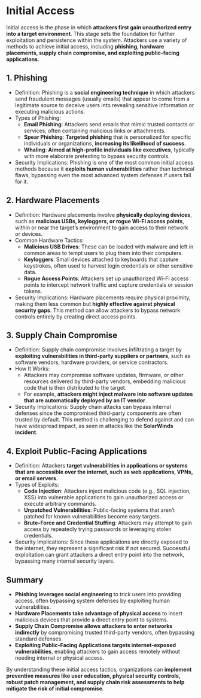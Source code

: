 <br>

# Initial Access
Initial access is the phase in which **attackers first gain unauthorized entry into a target environment**. This stage sets the foundation for further exploitation and persistence within the system. Attackers use a variety of methods to achieve initial access, including **phishing, hardware placements, supply chain compromise, and exploiting public-facing applications**.

## 1. Phishing
  - Definition: Phishing is a **social engineering technique** in which attackers send fraudulent messages (usually emails) that appear to come from a legitimate source to deceive users into revealing sensitive information or executing malicious actions.
  - Types of Phishing:
    - **Email Phishing**: Attackers send emails that mimic trusted contacts or services, often containing malicious links or attachments.
    - **Spear Phishing**: **Targeted phishing** that is personalized for specific individuals or organizations, **increasing its likelihood of success**.
    - **Whaling**: **Aimed at high-profile individuals like executives**, typically with more elaborate pretexting to bypass security controls.
  - Security Implications: Phishing is one of the most common initial access methods because it **exploits human vulnerabilities** rather than technical flaws, bypassing even the most advanced system defenses if users fall for it.

## 2. Hardware Placements
  - Definition: Hardware placements involve **physically deploying devices**, such as **malicious USBs, keyloggers, or rogue Wi-Fi access points**, within or near the target’s environment to gain access to their network or devices.
  - Common Hardware Tactics:
    - **Malicious USB Drives**: These can be loaded with malware and left in common areas to tempt users to plug them into their computers.
    - **Keyloggers**: Small devices attached to keyboards that capture keystrokes, often used to harvest login credentials or other sensitive data.
    - **Rogue Access Points**: Attackers set up unauthorized Wi-Fi access points to intercept network traffic and capture credentials or session tokens.
  - Security Implications: Hardware placements require physical proximity, making them less common but **highly effective against physical security gaps**. This method can allow attackers to bypass network controls entirely by creating direct access points.

## 3. Supply Chain Compromise
  - Definition: Supply chain compromise involves infiltrating a target by **exploiting vulnerabilities in third-party suppliers or partners**, such as software vendors, hardware providers, or service contractors.
  - How It Works:
    - Attackers may compromise software updates, firmware, or other resources delivered by third-party vendors, embedding malicious code that is then distributed to the target.
    - For example, **attackers might inject malware into software updates that are automatically deployed by an IT vendor**.
  - Security Implications: Supply chain attacks can bypass internal defenses since the compromised third-party components are often trusted by default. This method is challenging to defend against and can have widespread impact, as seen in attacks like the **SolarWinds incident**.

## 4. Exploit Public-Facing Applications
  - Definition: Attackers **target vulnerabilities in applications or systems that are accessible over the internet, such as web applications, VPNs, or email servers**.
  - Types of Exploits:
    - **Code Injection**: Attackers inject malicious code (e.g., SQL injection, XSS) into vulnerable applications to gain unauthorized access or execute arbitrary commands.
    - **Unpatched Vulnerabilities**: Public-facing systems that aren’t patched for known vulnerabilities become easy targets.
    - **Brute-Force and Credential Stuffing**: Attackers may attempt to gain access by repeatedly trying passwords or leveraging stolen credentials.
  - Security Implications: Since these applications are directly exposed to the internet, they represent a significant risk if not secured. Successful exploitation can grant attackers a direct entry point into the network, bypassing many internal security layers.

## Summary
  - **Phishing leverages social engineering** to trick users into providing access, often bypassing system defenses by exploiting human vulnerabilities.
  - **Hardware Placements take advantage of physical access** to insert malicious devices that provide a direct entry point to systems.
  - **Supply Chain Compromise allows attackers to enter networks indirectly** by compromising trusted third-party vendors, often bypassing standard defenses.
  - **Exploiting Public-Facing Applications targets internet-exposed vulnerabilities**, enabling attackers to gain access remotely without needing internal or physical access.

By understanding these initial access tactics, organizations can **implement preventive measures like user education, physical security controls, robust patch management, and supply chain risk assessments to help mitigate the risk of initial compromise**.  
<br>
